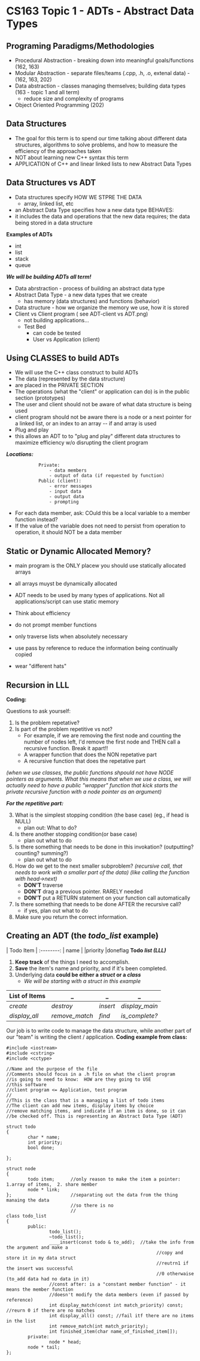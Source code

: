CS163 Topic 1 - ADTs - Abstract Data Types
==========================================
	
Programing Paradigms/Methodologies
----------------------------------- 
+ Procedural Abstraction - breaking down into meaningful goals/functions (162, 163)
+ Modular Abstraction - separate files/teams (.cpp, .h, .o, extenal data) - (162, 163, 202)
+ Data abstraction - classes managing themselves; building data types (163 - topic 1 and all term)
  - reduce size and complexity of programs
+ Object Oriented Programming (202)

Data Structures
---------------
+ The goal for this term is to spend our time talking about different data structures,
  algorithms to solve problems, and how to measure the efficiency of the approaches taken
+ NOT about learning new C++ syntax this term
+ APPLICATION of C++ and linear linked lists to new Abstract Data Types

		
Data Structures vs ADT
----------------------
+ Data structures specify HOW WE STPRE THE DATA
  - array, linked list, etc
+ an Abstract Data Type specifies how a new data type BEHAVES:
+ it includes the data and operations that the new data requires;
  the data being stored in a data structure

**Examples of ADTs**
+ int
+ list
+ stack
+ queue
		
***We will be building ADTs all term!***

+ Data abrstraction - process of building an abstract data type
+ Abstract Data Type - a new data types that we create
  - has memory (data structures)  and functions (behavior)
+ Data structure - how we organize the memory we use, how it is stored
+ Client vs Client program ( see ADT-client vs ADT.png)
  - not building applications...
  - Test Bed
    * can code be tested
    * User vs Application (client)

Using CLASSES to build ADTs
---------------------------
+ We will use the C++ class construct to build ADTs
+ The data (represented by the data structure)
+ are placed in the PRIVATE SECTION
+ The operations (what the "client" or application can do) is in the
  public section (prototypes)
+ The user and client should not be aware of what data structure is being used
+ client program should not be aware there is a node or a next pointer
  for a linked list, or an index to an array -- if and array is used
+ Plug and play
+ this allows an ADT to to "plug and play" different data structures
  to maximize efficiency w/o disrupting the client program

***Locations:***
```
			Private:
				- data members
				- output of data (if requested by function)
			Public (client):
				- error messages
				- input data
				- output data 
				- prompting
```
+ For each data member, ask: COuld this be a local variable to a member function
  instead?
+ If the value of the variable does not need to persist from operation
  to operation, it should NOT be a data member

Static or Dynamic Allocated Memory?
-----------------------------------
+ main program is the ONLY placew you should use statically allocated arrays
+ all arrays muyst be dynamically allocated
+ ADT needs to be used by many types of applications. Not all applications/script
  can use static memory

+ Think about efficiency
+ do not prompt member functions
+ only traverse lists when absolutely necessary
+ use pass by reference to reduce the information being continually copied
+ wear "different hats"
	

## Recursion in LLL

**Coding:**

Questions to ask yourself:

1. Is the problem repetative?
2. Is part of the problem repetitive vs not?
   - For example, if we are removing the first node and
     counting the number of nodes left, I'd remove the first node
     and THEN call a recursive function. Break it apart!!
   - A wrapper function that does the NON repetative part
   - A recursive function that does the repetative part
		
 *(when we use classes, the public functions shpould not have NODE pointers
  as arguments. What this means that when we use a class, we will actually need to have
  a public "wrapper" function that kick starts the private recursive function with a node
  pointer as an argument)*

***For the repetitive part:***
		
3. What is the simplest stopping condition (the base case)
   (eg., if head is NULL)
   - plan out: What to do?
4. Is there another stopping condition(or base case)
   - plan out what to do
5. Is there something that needs to be done in this invokation?
   (outputting? counting? summing?)
   - plan out what to do
6. How do we get to the next smaller subproblem?
   *(recursive call, that needs to work with a smaller part of the data)*
   *(like calling the function with head->next)*
   - **DON'T** traverse
   - **DON'T** drag a previous pointer. RARELY needed
   - **DON'T** put a RETURN statement on your function call automatically
7. Is there something that needs to be done AFTER the recursive call?
   - if yes, plan out what to do
8. Make sure you return the correct information.

## Creating an ADT   (the *todo_list* example)

| Todo Item |
:--------:
| name |
|priority
|doneflag
**Todo *list (LLL)***
1. **Keep track** of the things I need to accomplish.
2. **Save** the item's name and priority, and if it's been completed.
3. Underlying data **could be either a *struct* or a *class***
	- *We will be starting with a struct in this example*

|**List of Items** |_|_|_| 
|------------|-------------|-------------|--------------------|
| *create* | *destroy* | *insert*  | *display_main* |
| *display_all* | *remove_match* | *find* | *is_complete?* | 
 
 Our job is to write code to manage the data structure, while another part of our "team" is writing the client / application.
 **Coding example from class:**
```
#include <iostream>
#include <cstring>
#include <cctype>

//Name and the purpose of the file
//Comments should focus in a .h file on what the client program
//is going to need to know:  HOW are they going to USE
//this software
//client program <= Application, test program
//
//This is the class that is a managing a list of todo items
//The client can add new items, display items by choice
//remove matching items, and indicate if an item is done, so it can
//be checked off. This is representing an Abstract Data Type (ADT)

struct todo
{
        char * name;
        int priority;
        bool done;

};

struct node
{
        todo item;      //only reason to make the item a pointer: 1.array of items,  2. share member
        node * link;
};                      //separating out the data from the thing manaing the data
                        //so there is no
                        //
class todo_list
{
        public:
                todo_list();
                ~todo_list();
                ____insert(const todo & to_add);  //take the info from the argument and make a
                                                        //copy and store it in my data struct
                                                        //reutrn1 if the insert was successful
                                                        //0 otherwaise (to_add data had no data in it)
                //const after: is a "constant member function" - it means the member function
                //doesn't modify the data members (even if passed by reference)
                int display_match(const int match_priority) const; //reurn 0 if there are no matches
                int display_all() const; //fail itf there are no items in the list
                int remove_match(int match_priority);
                int finished_item(char name_of_finished_item[]);
        private:
                node * head;
		node * tail;
};
